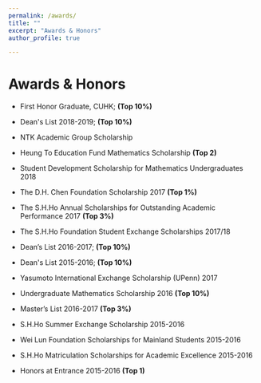 ```yaml
---
permalink: /awards/
title: ""
excerpt: "Awards & Honors"
author_profile: true

---
```

# <i class="fa fa-fw fa-trophy"></i> Awards & Honors

* First Honor Graduate, CUHK; **(Top 10%)**

* Dean's List 2018-2019; **(Top 10%)**

* NTK Academic Group Scholarship

* Heung To Education Fund Mathematics Scholarship **(Top 2)**

* Student Development Scholarship for Mathematics Undergraduates 2018

* The D.H. Chen Foundation Scholarship 2017 **(Top 1%)**

* The S.H.Ho Annual Scholarships for Outstanding Academic Performance 2017 **(Top 3%)**

* The S.H.Ho Foundation Student Exchange Scholarships 2017/18 

* Dean’s List 2016-2017; **(Top 10%)**

* Dean's List 2015-2016; **(Top 10%)**

* Yasumoto International Exchange Scholarship (UPenn) 2017

* Undergraduate Mathematics Scholarship 2016 **(Top 10%)**

* Master’s List 2016-2017 **(Top 3%)**

* S.H.Ho Summer Exchange Scholarship 2015-2016

* Wei Lun Foundation Scholarships for Mainland Students 2015-2016

* S.H.Ho Matriculation Scholarships for Academic Excellence 2015-2016

* Honors at Entrance 2015-2016  **(Top 1)**
